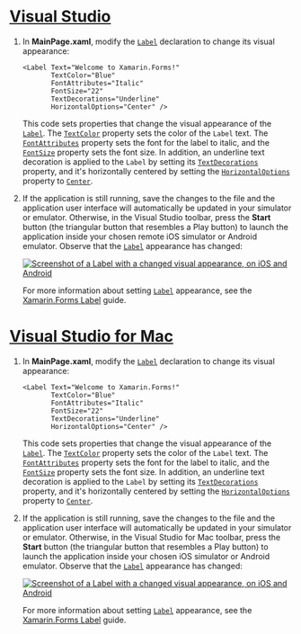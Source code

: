# [Visual Studio](#tab/vswin)

1. In **MainPage.xaml**, modify the [`Label`](xref:Xamarin.Forms.Label) declaration to change its visual appearance:

    ```xaml
    <Label Text="Welcome to Xamarin.Forms!"
           TextColor="Blue"
           FontAttributes="Italic"
           FontSize="22"
           TextDecorations="Underline"
           HorizontalOptions="Center" />
    ```

    This code sets properties that change the visual appearance of the [`Label`](xref:Xamarin.Forms.Label). The [`TextColor`](xref:Xamarin.Forms.Label.TextColor) property sets the color of the `Label` text. The [`FontAttributes`](xref:Xamarin.Forms.Label.FontAttributes) property sets the font for the label to italic, and the [`FontSize`](xref:Xamarin.Forms.Label.FontSize) property sets the font size. In addition, an underline text decoration is applied to the `Label` by setting its [`TextDecorations`](xref:Xamarin.Forms.Label.TextDecorations) property, and it's horizontally centered by setting the [`HorizontalOptions`](xref:Xamarin.Forms.View.HorizontalOptions) property to [`Center`](xref:Xamarin.Forms.LayoutOptions.Center).

1. If the application is still running, save the changes to the file and the application user interface will automatically be updated in your simulator or emulator. Otherwise, in the Visual Studio toolbar, press the **Start** button (the triangular button that resembles a Play button) to launch the application inside your chosen remote iOS simulator or Android emulator. Observe that the [`Label`](xref:Xamarin.Forms.Label) appearance has changed:

    [![Screenshot of a Label with a changed visual appearance, on iOS and Android](../images/change-label-appearance.png "Label with changed appearance")](../images/change-label-appearance-large.png#lightbox "Label with changed appearance")

    For more information about setting [`Label`](xref:Xamarin.Forms.Label) appearance, see the [Xamarin.Forms Label](~/xamarin-forms/user-interface/text/label.md) guide.

# [Visual Studio for Mac](#tab/vsmac)

1. In **MainPage.xaml**, modify the [`Label`](xref:Xamarin.Forms.Label) declaration to change its visual appearance:

    ```xaml
    <Label Text="Welcome to Xamarin.Forms!"
           TextColor="Blue"
           FontAttributes="Italic"
           FontSize="22"
           TextDecorations="Underline"
           HorizontalOptions="Center" />
    ```

    This code sets properties that change the visual appearance of the [`Label`](xref:Xamarin.Forms.Label). The [`TextColor`](xref:Xamarin.Forms.Label.TextColor) property sets the color of the `Label` text. The [`FontAttributes`](xref:Xamarin.Forms.Label.FontAttributes) property sets the font for the label to italic, and the [`FontSize`](xref:Xamarin.Forms.Label.FontSize) property sets the font size. In addition, an underline text decoration is applied to the `Label` by setting its [`TextDecorations`](xref:Xamarin.Forms.Label.TextDecorations) property, and it's horizontally centered by setting the [`HorizontalOptions`](xref:Xamarin.Forms.View.HorizontalOptions) property to [`Center`](xref:Xamarin.Forms.LayoutOptions.Center).

1. If the application is still running, save the changes to the file and the application user interface will automatically be updated in your simulator or emulator. Otherwise, in the Visual Studio for Mac toolbar, press the **Start** button (the triangular button that resembles a Play button) to launch the application inside your chosen iOS simulator or Android emulator. Observe that the [`Label`](xref:Xamarin.Forms.Label) appearance has changed:

    [![Screenshot of a Label with a changed visual appearance, on iOS and Android](../images/change-label-appearance.png "Label with changed appearance")](../images/change-label-appearance-large.png#lightbox "Label with changed appearance")

    For more information about setting [`Label`](xref:Xamarin.Forms.Label) appearance, see the [Xamarin.Forms Label](~/xamarin-forms/user-interface/text/label.md) guide.
